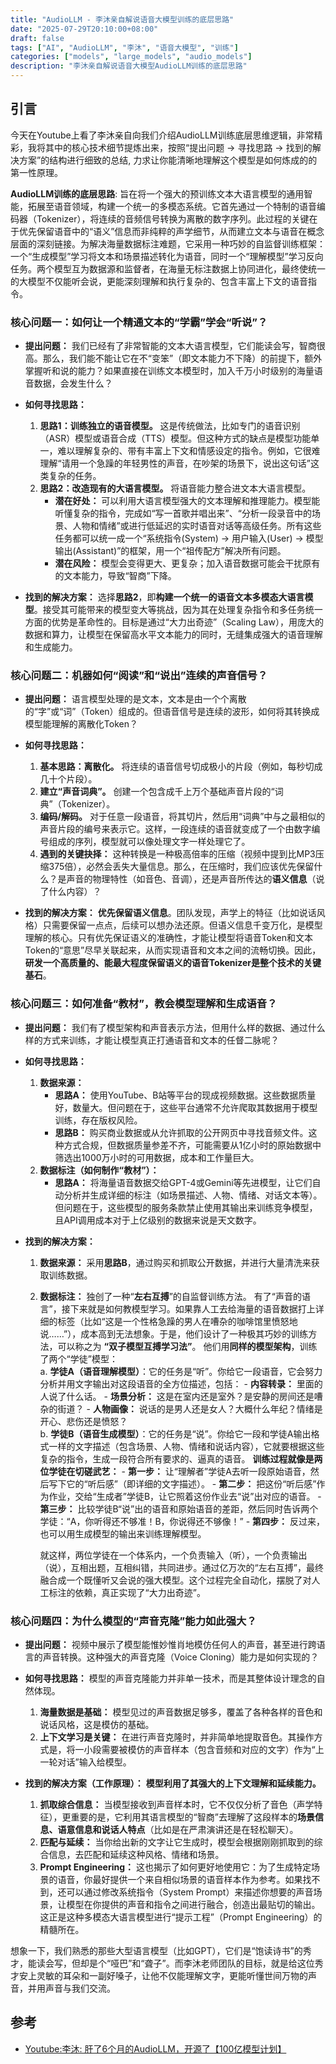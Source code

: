 ```yaml
---
title: "AudioLLM - 李沐亲自解说语音大模型训练的底层思路"
date: "2025-07-29T20:10:00+08:00"
draft: false
tags: ["AI", "AudioLLM", "李沐", "语音大模型", "训练"]
categories: ["models", "large_models", "audio_models"]
description: "李沐亲自解说语音大模型AudioLLM训练的底层思路"
---
```


## 引言

今天在Youtube上看了李沐亲自向我们介绍AudioLLM训练底层思维逻辑，非常精彩，我将其中的核心技术细节提炼出来，按照“提出问题 -> 寻找思路 -> 找到的解决方案”的结构进行细致的总结, 力求让你能清晰地理解这个模型是如何炼成的的第一性原理。

**AudioLLM训练的底层思路**: 旨在将一个强大的预训练文本大语言模型的通用智能，拓展至语音领域，构建一个统一的多模态系统。它首先通过一个特制的语音编码器（Tokenizer），将连续的音频信号转换为离散的数字序列。此过程的关键在于优先保留语音中的“语义”信息而非纯粹的声学细节，从而建立文本与语音在概念层面的深刻链接。为解决海量数据标注难题，它采用一种巧妙的自监督训练框架：一个“生成模型”学习将文本和场景描述转化为语音，同时一个“理解模型”学习反向任务。两个模型互为数据源和监督者，在海量无标注数据上协同进化，最终使统一的大模型不仅能听会说，更能深刻理解和执行复杂的、包含丰富上下文的语音指令。

### **核心问题一：如何让一个精通文本的“学霸”学会“听说”？**

* **提出问题：**
    我们已经有了非常智能的文本大语言模型，它们能读会写，智商很高。那么，我们能不能让它在不“变笨”（即文本能力不下降）的前提下，额外掌握听和说的能力？如果直接在训练文本模型时，加入千万小时级别的海量语音数据，会发生什么？

* **如何寻找思路：**
    1. **思路1：训练独立的语音模型。** 这是传统做法，比如专门的语音识别（ASR）模型或语音合成（TTS）模型。但这种方式的缺点是模型功能单一，难以理解复杂的、带有丰富上下文和情感设定的指令。例如，它很难理解“请用一个急躁的年轻男性的声音，在吵架的场景下，说出这句话”这类复杂的任务。
    2. **思路2：改造现有的大语言模型。** 将语音能力整合进文本大语言模型。
        * **潜在好处：** 可以利用大语言模型强大的文本理解和推理能力。模型能听懂复杂的指令，完成如“写一首歌并唱出来”、“分析一段录音中的场景、人物和情绪”或进行低延迟的实时语音对话等高级任务。所有这些任务都可以统一成一个“系统指令(System) -> 用户输入(User) -> 模型输出(Assistant)”的框架，用一个“祖传配方”解决所有问题。
        * **潜在风险：** 模型会变得更大、更复杂；加入语音数据可能会干扰原有的文本能力，导致“智商”下降。

* **找到的解决方案：**
    选择**思路2**，即**构建一个统一的语音文本多模态大语言模型**。接受其可能带来的模型变大等挑战，因为其在处理复杂指令和多任务统一方面的优势是革命性的。目标是通过“大力出奇迹”（Scaling Law），用庞大的数据和算力，让模型在保留高水平文本能力的同时，无缝集成强大的语音理解和生成能力。

### **核心问题二：机器如何“阅读”和“说出”连续的声音信号？**

* **提出问题：**
    语言模型处理的是文本，文本是由一个个离散的“字”或“词”（Token）组成的。但语音信号是连续的波形，如何将其转换成模型能理解的离散化Token？

* **如何寻找思路：**
    1. **基本思路：离散化。** 将连续的语音信号切成极小的片段（例如，每秒切成几十个片段）。
    2. **建立“声音词典”。** 创建一个包含成千上万个基础声音片段的“词典”（Tokenizer）。
    3. **编码/解码。** 对于任意一段语音，将其切片，然后用“词典”中与之最相似的声音片段的编号来表示它。这样，一段连续的语音就变成了一个由数字编号组成的序列，模型就可以像处理文字一样处理它了。
    4. **遇到的关键抉择：** 这种转换是一种极高倍率的压缩（视频中提到比MP3压缩375倍），必然会丢失大量信息。那么，在压缩时，我们应该优先保留什么？是声音的物理特性（如音色、音调），还是声音所传达的**语义信息**（说了什么内容）？

* **找到的解决方案：**
    **优先保留语义信息**。团队发现，声学上的特征（比如说话风格）只需要保留一点点，后续可以想办法还原。但语义信息千变万化，是模型理解的核心。只有优先保证语义的准确性，才能让模型将语音Token和文本Token的“意思”尽早关联起来，从而实现语音和文本之间的流畅切换。因此，**研发一个高质量的、能最大程度保留语义的语音Tokenizer是整个技术的关键基石**。

### **核心问题三：如何准备“教材”，教会模型理解和生成语音？**

* **提出问题：**
    我们有了模型架构和声音表示方法，但用什么样的数据、通过什么样的方式来训练，才能让模型真正打通语音和文本的任督二脉呢？

* **如何寻找思路：**
    1. **数据来源：**
        * **思路A：** 使用YouTube、B站等平台的现成视频数据。这些数据质量好，数量大。但问题在于，这些平台通常不允许爬取其数据用于模型训练，存在版权风险。
        * **思路B：** 购买商业数据或从允许抓取的公开网页中寻找音频文件。这种方式合规，但数据质量参差不齐，可能需要从1亿小时的原始数据中筛选出1000万小时的可用数据，成本和工作量巨大。
    2. **数据标注（如何制作“教材”）：**
        * **思路A：** 将海量语音数据交给GPT-4或Gemini等先进模型，让它们自动分析并生成详细的标注（如场景描述、人物、情绪、对话文本等）。但问题在于，这些模型的服务条款禁止使用其输出来训练竞争模型，且API调用成本对于上亿级别的数据来说是天文数字。

* **找到的解决方案：**
    1. **数据来源：** 采用**思路B**，通过购买和抓取公开数据，并进行大量清洗来获取训练数据。
    2. **数据标注：** 独创了一种“**左右互搏**”的自监督训练方法。
        有了“声音的语言”，接下来就是如何教模型学习。如果靠人工去给海量的语音数据打上详细的标签（比如“这是一个性格急躁的男人在嘈杂的咖啡馆里愤怒地说……”），成本高到无法想象。于是，他们设计了一种极其巧妙的训练方法，可以称之为 **“双子模型互搏学习法”**。
             他们用**同样的模型架构**，训练了两个“学徒”模型：  
             a. **学徒A（语音理解模型）**：它的任务是“听”。你给它一段语音，它会努力分析并用文字输出对这段语音的全方位描述，包括：
               - **内容转录：** 里面的人说了什么话。
               - **场景分析：** 这是在室内还是室外？是安静的房间还是嘈杂的街道？
               - **人物画像：** 说话的是男人还是女人？大概什么年纪？情绪是开心、悲伤还是愤怒？  
             b. **学徒B（语音生成模型）**：它的任务是“说”。你给它一段和学徒A输出格式一样的文字描述（包含场景、人物、情绪和说话内容），它就要根据这些复杂的指令，生成一段符合所有要求的、逼真的语音。
             **训练过程就像是两位学徒在切磋武艺：**
             - **第一步：** 让“理解者”学徒A去听一段原始语音，然后写下它的“听后感”（即详细的文字描述）。
             - **第二步：** 把这份“听后感”作为作业，交给“生成者”学徒B，让它照着这份作业去“说”出对应的语音。
             - **第三步：** 比较学徒B“说”出的语音和原始语音的差距，然后同时告诉两个学徒：“A，你听得还不够准！B，你说得还不够像！”
             - **第四步：** 反过来，也可以用生成模型的输出来训练理解模型。
  
        就这样，两位学徒在一个体系内，一个负责输入（听），一个负责输出（说），互相出题，互相纠错，共同进步。通过亿万次的“左右互搏”，最终融合成一个既懂听又会说的强大模型。这个过程完全自动化，摆脱了对人工标注的依赖，真正实现了“大力出奇迹”。

### **核心问题四：为什么模型的“声音克隆”能力如此强大？**

* **提出问题：**
    视频中展示了模型能惟妙惟肖地模仿任何人的声音，甚至进行跨语言的声音转换。这种强大的声音克隆（Voice Cloning）能力是如何实现的？

* **如何寻找思路：**
    模型的声音克隆能力并非单一技术，而是其整体设计理念的自然体现。
    1. **海量数据是基础：** 模型见过的声音数据足够多，覆盖了各种各样的音色和说话风格，这是模仿的基础。
    2. **上下文学习是关键：** 在进行声音克隆时，并非简单地提取音色。其操作方式是，将一小段需要被模仿的声音样本（包含音频和对应的文字）作为“上一轮对话”输入给模型。

* **找到的解决方案（工作原理）：**
    **模型利用了其强大的上下文理解和延续能力。**
    1. **抓取综合信息：** 当模型接收到声音样本时，它不仅仅分析了音色（声学特征），更重要的是，它利用其语言模型的“智商”去理解了这段样本的**场景信息、语意信息和说话人特点**（比如是在严肃演讲还是在轻松聊天）。
    2. **匹配与延续：** 当你给出新的文字让它生成时，模型会根据刚刚抓取到的综合信息，去匹配和延续这种风格、情绪和场景。
    3. **Prompt Engineering：** 这也揭示了如何更好地使用它：为了生成特定场景的语音，你最好提供一个来自相似场景的语音样本作为参考。如果找不到，还可以通过修改系统指令（System Prompt）来描述你想要的声音场景，让模型在你提供的声音和指令之间进行融合，创造出最贴切的输出。这正是这种多模态大语言模型进行“提示工程”（Prompt Engineering）的精髓所在。

想象一下，我们熟悉的那些大型语言模型（比如GPT），它们是“饱读诗书”的秀才，能读会写，但却是个“哑巴”和“聋子”。而李沐老师团队的目标，就是给这位秀才安上灵敏的耳朵和一副好嗓子，让他不仅能理解文字，更能听懂世间万物的声音，并用声音与我们交流。

## 参考  

* [Youtube:李沐: 肝了6个月的AudioLLM，开源了【100亿模型计划】](https://www.youtube.com/watch?v=0Dv4s2P65YQ)
